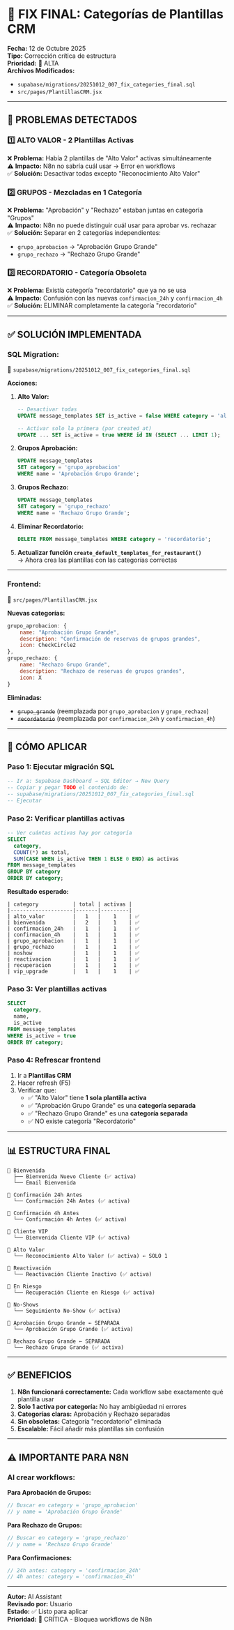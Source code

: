 # 🔧 FIX FINAL: Categorías de Plantillas CRM

**Fecha:** 12 de Octubre 2025  
**Tipo:** Corrección crítica de estructura  
**Prioridad:** 🔴 ALTA  
**Archivos Modificados:**
- `supabase/migrations/20251012_007_fix_categories_final.sql`
- `src/pages/PlantillasCRM.jsx`

---

## 🐛 PROBLEMAS DETECTADOS

### **1️⃣ ALTO VALOR - 2 Plantillas Activas**
❌ **Problema:** Había 2 plantillas de "Alto Valor" activas simultáneamente  
⚠️ **Impacto:** N8n no sabría cuál usar → Error en workflows  
✅ **Solución:** Desactivar todas excepto "Reconocimiento Alto Valor"

### **2️⃣ GRUPOS - Mezcladas en 1 Categoría**
❌ **Problema:** "Aprobación" y "Rechazo" estaban juntas en categoría "Grupos"  
⚠️ **Impacto:** N8n no puede distinguir cuál usar para aprobar vs. rechazar  
✅ **Solución:** Separar en 2 categorías independientes:
- `grupo_aprobacion` → "Aprobación Grupo Grande"
- `grupo_rechazo` → "Rechazo Grupo Grande"

### **3️⃣ RECORDATORIO - Categoría Obsoleta**
❌ **Problema:** Existía categoría "recordatorio" que ya no se usa  
⚠️ **Impacto:** Confusión con las nuevas `confirmacion_24h` y `confirmacion_4h`  
✅ **Solución:** ELIMINAR completamente la categoría "recordatorio"

---

## ✅ SOLUCIÓN IMPLEMENTADA

### **SQL Migration:**
📄 `supabase/migrations/20251012_007_fix_categories_final.sql`

**Acciones:**

1. **Alto Valor:**
   ```sql
   -- Desactivar todas
   UPDATE message_templates SET is_active = false WHERE category = 'alto_valor';
   
   -- Activar solo la primera (por created_at)
   UPDATE ... SET is_active = true WHERE id IN (SELECT ... LIMIT 1);
   ```

2. **Grupos Aprobación:**
   ```sql
   UPDATE message_templates 
   SET category = 'grupo_aprobacion'
   WHERE name = 'Aprobación Grupo Grande';
   ```

3. **Grupos Rechazo:**
   ```sql
   UPDATE message_templates 
   SET category = 'grupo_rechazo'
   WHERE name = 'Rechazo Grupo Grande';
   ```

4. **Eliminar Recordatorio:**
   ```sql
   DELETE FROM message_templates WHERE category = 'recordatorio';
   ```

5. **Actualizar función `create_default_templates_for_restaurant()`**  
   → Ahora crea las plantillas con las categorías correctas

---

### **Frontend:**
📄 `src/pages/PlantillasCRM.jsx`

**Nuevas categorías:**
```javascript
grupo_aprobacion: {
    name: "Aprobación Grupo Grande",
    description: "Confirmación de reservas de grupos grandes",
    icon: CheckCircle2
},
grupo_rechazo: {
    name: "Rechazo Grupo Grande",
    description: "Rechazo de reservas de grupos grandes",
    icon: X
}
```

**Eliminadas:**
- ~~`grupo_grande`~~ (reemplazada por `grupo_aprobacion` y `grupo_rechazo`)
- ~~`recordatorio`~~ (reemplazada por `confirmacion_24h` y `confirmacion_4h`)

---

## 🚀 CÓMO APLICAR

### **Paso 1: Ejecutar migración SQL**

```sql
-- Ir a: Supabase Dashboard → SQL Editor → New Query
-- Copiar y pegar TODO el contenido de:
-- supabase/migrations/20251012_007_fix_categories_final.sql
-- Ejecutar
```

### **Paso 2: Verificar plantillas activas**

```sql
-- Ver cuántas activas hay por categoría
SELECT 
  category,
  COUNT(*) as total,
  SUM(CASE WHEN is_active THEN 1 ELSE 0 END) as activas
FROM message_templates
GROUP BY category
ORDER BY category;
```

**Resultado esperado:**
```
| category           | total | activas |
|--------------------|-------|---------|
| alto_valor         |   1   |    1    | ✅
| bienvenida         |   2   |    1    | ✅
| confirmacion_24h   |   1   |    1    | ✅
| confirmacion_4h    |   1   |    1    | ✅
| grupo_aprobacion   |   1   |    1    | ✅
| grupo_rechazo      |   1   |    1    | ✅
| noshow             |   1   |    1    | ✅
| reactivacion       |   1   |    1    | ✅
| recuperacion       |   1   |    1    | ✅
| vip_upgrade        |   1   |    1    | ✅
```

### **Paso 3: Ver plantillas activas**

```sql
SELECT 
  category,
  name,
  is_active
FROM message_templates
WHERE is_active = true
ORDER BY category;
```

### **Paso 4: Refrescar frontend**

1. Ir a **Plantillas CRM**
2. Hacer refresh (F5)
3. Verificar que:
   - ✅ "Alto Valor" tiene **1 sola plantilla activa**
   - ✅ "Aprobación Grupo Grande" es una **categoría separada**
   - ✅ "Rechazo Grupo Grande" es una **categoría separada**
   - ✅ NO existe categoría "Recordatorio"

---

## 📊 ESTRUCTURA FINAL

```
📁 Bienvenida
  ├── Bienvenida Nuevo Cliente (✅ activa)
  └── Email Bienvenida

📁 Confirmación 24h Antes
  └── Confirmación 24h Antes (✅ activa)

📁 Confirmación 4h Antes
  └── Confirmación 4h Antes (✅ activa)

📁 Cliente VIP
  └── Bienvenida Cliente VIP (✅ activa)

📁 Alto Valor
  └── Reconocimiento Alto Valor (✅ activa) ← SOLO 1

📁 Reactivación
  └── Reactivación Cliente Inactivo (✅ activa)

📁 En Riesgo
  └── Recuperación Cliente en Riesgo (✅ activa)

📁 No-Shows
  └── Seguimiento No-Show (✅ activa)

📁 Aprobación Grupo Grande ← SEPARADA
  └── Aprobación Grupo Grande (✅ activa)

📁 Rechazo Grupo Grande ← SEPARADA
  └── Rechazo Grupo Grande (✅ activa)
```

---

## ✅ BENEFICIOS

1. **N8n funcionará correctamente:** Cada workflow sabe exactamente qué plantilla usar
2. **Solo 1 activa por categoría:** No hay ambigüedad ni errores
3. **Categorías claras:** Aprobación y Rechazo separadas
4. **Sin obsoletas:** Categoría "recordatorio" eliminada
5. **Escalable:** Fácil añadir más plantillas sin confusión

---

## ⚠️ IMPORTANTE PARA N8N

### **Al crear workflows:**

**Para Aprobación de Grupos:**
```javascript
// Buscar en category = 'grupo_aprobacion'
// y name = 'Aprobación Grupo Grande'
```

**Para Rechazo de Grupos:**
```javascript
// Buscar en category = 'grupo_rechazo'
// y name = 'Rechazo Grupo Grande'
```

**Para Confirmaciones:**
```javascript
// 24h antes: category = 'confirmacion_24h'
// 4h antes: category = 'confirmacion_4h'
```

---

**Autor:** AI Assistant  
**Revisado por:** Usuario  
**Estado:** ✅ Listo para aplicar  
**Prioridad:** 🔴 CRÍTICA - Bloquea workflows de N8n

